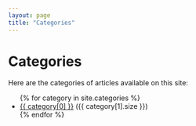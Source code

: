 ```yaml
---
layout: page
title: "Categories"
---
```


# Categories

Here are the categories of articles available on this site:

<ul>
  {% for category in site.categories %}
    <li><a href="{{ site.baseurl }}/categories/{{ category[0] | slugify }}/">{{ category[0] }}</a> ({{ category[1].size }})</li>
  {% endfor %}
</ul>
